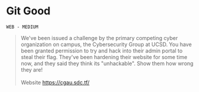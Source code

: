 # Git Good
`WEB - MEDIUM`
> We've been issued a challenge by the primary competing cyber organization on campus, the Cybersecurity Group at UCSD. You have been granted permission to try and hack into their admin portal to steal their flag. They've been hardening their website for some time now, and they said they think its "unhackable". Show them how wrong they are!<br><br>
> Website
https://cgau.sdc.tf/
